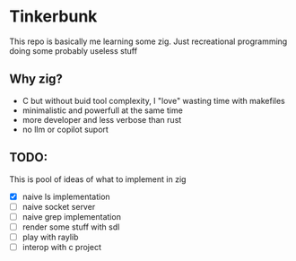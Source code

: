 # Tinkerbunk

This repo is basically me learning some zig.
Just recreational programming doing some probably useless stuff

## Why zig?
* C but without buid tool complexity, I "love" wasting time with makefiles
* minimalistic and powerfull at the same time
* more developer and less verbose than rust
* no llm or copilot suport

## TODO:
This is pool of ideas of what to implement in zig

- [x] naive ls implementation
- [ ] naive socket server
- [ ] naive grep implementation
- [ ] render some stuff with sdl
- [ ] play with raylib
- [ ] interop with c project
